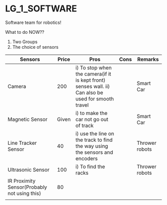 # LG_1_SOFTWARE
Software team for robotics!

What to do NOW??
  1. Two Groups
  2. The choice of sensors
 
| Sensors | Price | Pros | Cons | Remarks |
|---------|-------|------|------|---------|
| Camera  |  200  | i) To stop when the camera(if it is kept front) senses wall.  ii) Can also be used for smooth travel |  | Smart Car | 
| Magnetic Sensor | Given | i) to make the car not go out of track |  |  Smart Car|
| Line Tracker Sensor | 40 | i) use the line on the track to find the way using the sensors and encoders |  | Thrower robots |
| Ultrasonic Sensor | 100 |i) To find the racks  |  | Thrower robots |
| IR Proximity  Sensor(Probably not using this) | 80 |  |  |  |
| | | | | |
